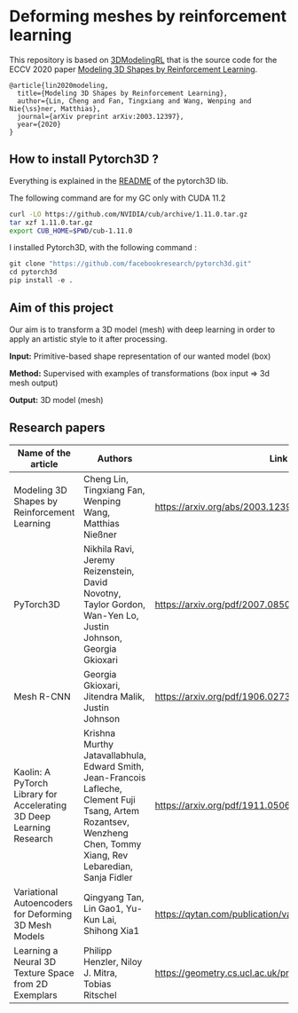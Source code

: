 # Deforming meshes by reinforcement learning

This repository is based on [3DModelingRL](https://github.com/clinplayer/3DModelingRL) that is the source code for the ECCV 2020 paper [Modeling 3D Shapes by Reinforcement Learning](https://arxiv.org/abs/2003.12397).

```
@article{lin2020modeling,
  title={Modeling 3D Shapes by Reinforcement Learning},
  author={Lin, Cheng and Fan, Tingxiang and Wang, Wenping and Nie{\ss}ner, Matthias},
  journal={arXiv preprint arXiv:2003.12397},
  year={2020}
}
```


## How to install Pytorch3D ?

Everything is explained in the [README](https://github.com/facebookresearch/pytorch3d/blob/master/INSTALL.md) of the pytorch3D lib.

The following command are for my GC only with CUDA 11.2

```bash
curl -LO https://github.com/NVIDIA/cub/archive/1.11.0.tar.gz
tar xzf 1.11.0.tar.gz
export CUB_HOME=$PWD/cub-1.11.0
```

I installed Pytorch3D, with the following command :

```python
git clone "https://github.com/facebookresearch/pytorch3d.git"
cd pytorch3d
pip install -e .
```

## Aim of this project

Our aim is to transform a 3D model (mesh) with deep learning in order to apply an artistic style to it after processing.

**Input:**
Primitive-based shape representation of our wanted model (box)

**Method:** 
Supervised with examples of transformations (box input => 3d mesh output)

**Output:**
3D model (mesh)

## Research papers

Name of the article| Authors | Link
--- | --- | --- |
Modeling 3D Shapes by Reinforcement Learning | Cheng Lin, Tingxiang Fan, Wenping Wang, Matthias Nießner | https://arxiv.org/abs/2003.12397 |
PyTorch3D | Nikhila Ravi, Jeremy Reizenstein, David Novotny, Taylor Gordon, Wan-Yen Lo, Justin Johnson, Georgia Gkioxari | https://arxiv.org/pdf/2007.08501.pdf |
Mesh R-CNN | Georgia Gkioxari, Jitendra Malik, Justin Johnson | https://arxiv.org/pdf/1906.02739.pdf |
Kaolin: A PyTorch Library for Accelerating 3D Deep Learning Research | Krishna Murthy Jatavallabhula, Edward Smith, Jean-Francois Lafleche, Clement Fuji Tsang, Artem Rozantsev, Wenzheng Chen, Tommy Xiang, Rev Lebaredian, Sanja Fidler | https://arxiv.org/pdf/1911.05063.pdf |
Variational Autoencoders for Deforming 3D Mesh Models | Qingyang Tan, Lin Gao1, Yu-Kun Lai, Shihong Xia1 | https://qytan.com/publication/vae/ |
Learning a Neural 3D Texture Space from 2D Exemplars | Philipp Henzler, Niloy J. Mitra, Tobias Ritschel | https://geometry.cs.ucl.ac.uk/projects/2020/neuraltexture/ |

